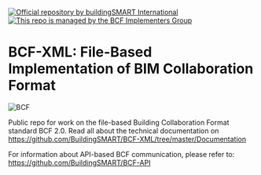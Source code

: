 [![Official repository by buildingSMART International](https://img.shields.io/badge/buildingSMART-Official%20Repository-orange.svg)](https://www.buildingsmart.org/)
[![This repo is managed by the BCF Implementers Group](https://img.shields.io/badge/-BCF%20Implementers%20Group-blue.svg)](https://img.shields.io/badge/-BCF%20Implementers%20Group-blue.svg)

BCF-XML: File-Based Implementation of BIM Collaboration Format
===

![BCF](https://github.com/BuildingSMART/BCF/blob/master/Icons/BCFicon128.png?raw=true "The BCF logo")

Public repo for work on the file-based Building Collaboration Format standard BCF 2.0.
Read all about the technical documentation on https://github.com/BuildingSMART/BCF-XML/tree/master/Documentation 

For information about API-based BCF communication, please refer to: https://github.com/BuildingSMART/BCF-API

